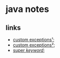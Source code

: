 # java notes

## links

- [custom exceptions¹](https://www.scaler.com/topics/custom-exception-in-java/);
- [custom exceptions²](https://alvinalexander.com/java/java-custom-exception-create-throw-exception/);
- [super _keyword_](https://alvinalexander.com/java/java-custom-exception-create-throw-exception/);
